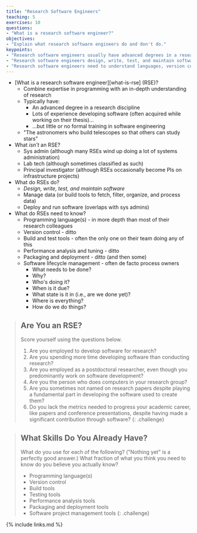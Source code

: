 ```yaml
---
title: "Research Software Engineers"
teaching: 5
exercises: 10
questions:
- "What is a research software engineer?"
objectives:
- "Explain what research software engineers do and don't do."
keypoints:
- "Research software engineers usually have advanced degrees in a research area, but are no longer principally doing research."
- "Research software engineers design, write, test, and maintain software."
- "Research software engineers need to understand languages, version control, build and test tools, performance tools, packaging, and lifecycle management."
---
```


*   [What is a research software engineer][what-is-rse] (RSE)?
    *   Combine expertise in programming with an in-depth understanding of research
    *   Typically have:
        *   An advanced degree in a research discipline
        *   Lots of experience developing software (often acquired while working on their thesis)...
        *   ...but little or no formal training in software engineering
    *   "The astronomers who build telescopes so that others can study stars"
*   What *isn't* an RSE?
    *   Sys admin (although many RSEs wind up doing a lot of systems administration)
    *   Lab tech (although sometimes classified as such)
    *   Principal investigator (although RSEs occasionally become PIs on infrastructure projects)
*   What do RSEs do?
    *   *Design, write, test, and maintain software*
    *   Manage data (or build tools to fetch, filter, organize, and process data)
    *   Deploy and run software (overlaps with sys admins)
*   What do RSEs need to know?
    *   Programming language(s) - in more depth than most of their research colleagues
    *   Version control - ditto
    *   Build and test tools - often the only one on their team doing any of this
    *   Performance analysis and tuning - ditto
    *   Packaging and deployment - ditto (and then some)
    *   Software lifecycle management - often de facto process owners
        *   What needs to be done?
        *   Why?
        *   Who's doing it?
        *   When is it due?
        *   What state is it in (i.e., are we done yet)?
        *   Where is everything?
        *   How do we do things?

> ## Are You an RSE?
>
> Score yourself using the questions below.
>
> 1.  Are you employed to develop software for research?
> 1.  Are you spending more time developing software than conducting research?
> 1.  Are you employed as a postdoctoral researcher,
>     even though you predominantly work on software development?
> 1.  Are you the person who does computers in your research group?
> 1.  Are you sometimes not named on research papers
>     despite playing a fundamental part in developing the software used to create them?
> 1.  Do you lack the metrics needed to progress your academic career,
>     like papers and conference presentations,
>     despite having made a significant contribution through software?
{: .challenge}

> ## What Skills Do You Already Have?
>
> What do you use for each of the following?
> ("Nothing yet" is a perfectly good answer.)
> What fraction of what you think you need to know do you believe you actually know?
>
> *   Programming language(s)
> *   Version control
> *   Build tools
> *   Testing tools
> *   Performance analysis tools
> *   Packaging and deployment tools
> *   Software project management tools
{: .challenge}

{% include links.md %}
